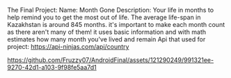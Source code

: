 The Final Project:
Name: Month Gone
Description: Your life in months to help remind you to get the most out of life. The average life-span in Kazakhstan is around 845 months. it's important to make each month count as there aren't many of them!
it uses basic information and with math estimates how many month you've lived and remain
Api that  used for project: https://api-ninjas.com/api/country


https://github.com/Fruzzy07/AndroidFinal/assets/121290249/991321ee-9270-42d1-a103-9f98fe5aa7d1

